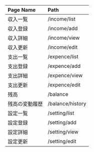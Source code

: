 | Page Name  | Path  |
| :--------  | :--- |
| 収入一覧    | /income/list |
| 収入登録    | /income/add  |
| 収入詳細    | /income/view |
| 収入更新    | /income/edit |
| 支出一覧    | /expence/list |
| 支出登録    | /expence/add  |
| 支出詳細    | /expence/view |
| 支出更新    | /expence/edit |
| 残高    　　　| /balance |
| 残高の変動履歴 | /balance/history |
| 設定一覧    | /setting/list |
| 設定登録    | /setting/add  |
| 設定詳細    | /setting/view |
| 設定更新    | /setting/edit |
